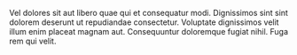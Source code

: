 Vel dolores sit aut libero quae qui et consequatur modi. Dignissimos sint sint dolorem deserunt ut repudiandae consectetur. Voluptate dignissimos velit illum enim placeat magnam aut. Consequuntur doloremque fugiat nihil. Fuga rem qui velit.